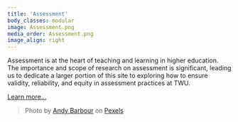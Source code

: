 ```yaml
---
title: 'Assessment'
body_classes: modular
image: Assessment.png
media_order: Assessment.png
image_align: right
---
```


Assessment is at the heart of teaching and learning in higher education. The importance and scope of research on assessment is significant, leading us to dedicate a larger portion of this site to exploring how to ensure validity, reliability, and equity in assessment practices at TWU.

[Learn more...](https://multi-access.twu.ca/assessment/overview?classes=btn,mt-4,w-content,block)

> Photo by <a href="https://www.pexels.com/@andy-barbour/">Andy Barbour</a> on <a href="https://www.pexels.com/photo/a-person-holding-a-marker-6684360/">Pexels</a>
